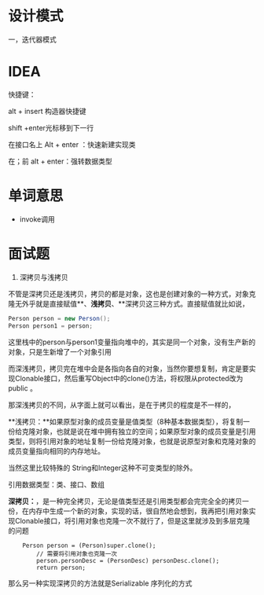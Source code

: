 #  设计模式

一，迭代器模式



# IDEA

快捷键：

alt + insert 构造器快捷键

shift +enter光标移到下一行

在接口名上 Alt + enter ：快速新建实现类

在；前 alt + enter：强转数据类型

# 单词意思

- invoke调用

# 面试题

1. 深拷贝与浅拷贝

不管是深拷贝还是浅拷贝，拷贝的都是对象，这也是创建对象的一种方式，对象克隆无外乎就是直接赋值**、**浅拷贝**、**深拷贝这三种方式。直接赋值就比如说，

```java 
Person person = new Person();
Person person1 = person;
```

这里栈中的person与person1变量指向堆中的，其实是同一个对象，没有生产新的对象，只是生新增了一个对象引用

而深浅拷贝，拷贝完在堆中会是各指向各自的对象，当然你要想复制，肯定是要实现Clonable接口，然后重写Object中的clone()方法，将权限从protected改为public 。

那深浅拷贝的不同，从字面上就可以看出，是在于拷贝的程度是不一样的，

**浅拷贝：**如果原型对象的成员变量是值类型（8种基本数据类型），将复制一份给克隆对象，也就是说在堆中拥有独立的空间；如果原型对象的成员变量是引用类型，则将引用对象的地址复制一份给克隆对象，也就是说原型对象和克隆对象的成员变量指向相同的内存地址。

当然这里比较特殊的 String和Integer这种不可变类型的除外。

引用数据类型：类、接口、数组

 **深拷贝：**，是一种完全拷贝，无论是值类型还是引用类型都会完完全全的拷贝一份，在内存中生成一个新的对象，实现的话，很自然地会想到，我再把引用对象实现Clonable接口，将引用对象也克隆一次不就行了，但是这里就涉及到多层克隆的问题

```text
    Person person = (Person)super.clone();
        // 需要将引用对象也克隆一次
        person.personDesc = (PersonDesc) personDesc.clone();
        return person;
```

那么另一种实现深拷贝的方法就是Serializable 序列化的方式